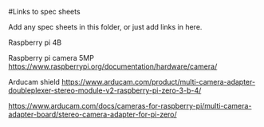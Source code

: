 #Links to spec sheets

Add any spec sheets in this folder, or just add links in here.

Raspberry pi 4B

Raspberry pi camera 5MP
https://www.raspberrypi.org/documentation/hardware/camera/

Arducam shield
https://www.arducam.com/product/multi-camera-adapter-doubleplexer-stereo-module-v2-raspberry-pi-zero-3-b-4/

https://www.arducam.com/docs/cameras-for-raspberry-pi/multi-camera-adapter-board/stereo-camera-adapter-for-pi-zero/

